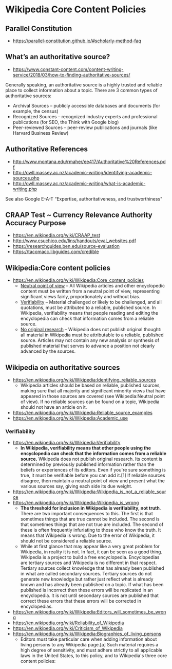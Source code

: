 # Wikipedia Core Content Policies

## Parallel Constitution

* https://parallel-constitution.github.io/#scholarly-method-faq


## What’s an authoritative source?

* https://www.constant-content.com/content-writing-service/2018/03/how-to-finding-authoritative-sources/

Generally speaking, an authoritative source is a highly trusted and reliable place to collect information about a topic. There are 3 common types of authoritative sources:

* Archival Sources – publicly accessible databases and documents (for example, the census)
* Recognized Sources – recognized industry experts and professional publications (for SEO, the Think with Google blog)
* Peer-reviewed Sources – peer-review publications and journals (like Harvard Business Review)

## Authoritative References

* http://www.montana.edu/rmaher/ee417/Authoritative%20References.pdf
* http://owll.massey.ac.nz/academic-writing/identifying-academic-sources.php
* http://owll.massey.ac.nz/academic-writing/what-is-academic-writing.php

See also Google E-A-T “Expertise, authoritativeness, and trustworthiness"


## CRAAP Test ~ Currency Relevance Authority Accuracy Purpose

* https://en.wikipedia.org/wiki/CRAAP_test
* http://www.csuchico.edu/lins/handouts/eval_websites.pdf
* https://researchguides.ben.edu/source-evaluation
* https://tacomacc.libguides.com/credible


## Wikipedia:Core content policies

* https://en.wikipedia.org/wiki/Wikipedia:Core_content_policies
	* [Neutral point of view]( https://en.wikipedia.org/wiki/Wikipedia:Neutral_point_of_view ) – All Wikipedia articles and other encyclopedic content must be written from a neutral point of view, representing significant views fairly, proportionately and without bias.
	* [Verifiability]( https://en.wikipedia.org/wiki/Wikipedia:Neutral_point_of_view ) – Material challenged or likely to be challenged, and all quotations, must be attributed to a reliable, published source. In Wikipedia, verifiability means that people reading and editing the encyclopedia can check that information comes from a reliable source.
	* [No original research]( https://en.wikipedia.org/wiki/Wikipedia:No_original_research ) – Wikipedia does not publish original thought: all material in Wikipedia must be attributable to a reliable, published source. Articles may not contain any new analysis or synthesis of published material that serves to advance a position not clearly advanced by the sources.


## Wikipedia on authoritative sources

* https://en.wikipedia.org/wiki/Wikipedia:Identifying_reliable_sources
	* Wikipedia articles should be based on reliable, published sources, making sure that all majority and significant minority views that have appeared in those sources are covered (see Wikipedia:Neutral point of view). If no reliable sources can be found on a topic, Wikipedia should not have an article on it.
* https://en.wikipedia.org/wiki/Wikipedia:Reliable_source_examples
* https://en.wikipedia.org/wiki/Wikipedia:Academic_use


### Verifiability

* https://en.wikipedia.org/wiki/Wikipedia:Verifiability
	* **In Wikipedia, verifiability means that other people using the encyclopedia can check that the information comes from a reliable source.** Wikipedia does not publish original research. Its content is determined by previously published information rather than the beliefs or experiences of its editors. Even if you're sure something is true, it must be verifiable before you can add it.[1] If reliable sources disagree, then maintain a neutral point of view and present what the various sources say, giving each side its due weight.
* https://en.wikipedia.org/wiki/Wikipedia:Wikipedia_is_not_a_reliable_source
* https://en.wikipedia.org/wiki/Wikipedia:Wikipedia_is_wrong
	* **The threshold for inclusion in Wikipedia is verifiability, not truth**. There are two important consequences to this. The first is that sometimes things that are true cannot be included. The second is that sometimes things that are not true are included. The second of these is often frequently infuriating to those who know the truth. It means that Wikipedia is wrong. Due to the error of Wikipedia, it should not be considered a reliable source.
	* While at first glance that may appear like a very great problem for Wikipedia, in reality it is not. In fact, it can be seen as a good thing. Wikipedia is a project to build a free encyclopedia. Encyclopedias are tertiary sources and Wikipedia is no different in that respect. Tertiary sources collect knowledge that has already been published in what are called secondary sources. Tertiary sources do not generate new knowledge but rather just reflect what is already known and has already been published on a topic. If what has been published is incorrect then these errors will be replicated in an encyclopedia. It is not until secondary sources are published that correct these errors that these errors will be corrected in encyclopedias.
* https://en.wikipedia.org/wiki/Wikipedia:Editors_will_sometimes_be_wrong
* https://en.wikipedia.org/wiki/Reliability_of_Wikipedia
* https://en.wikipedia.org/wiki/Criticism_of_Wikipedia
* https://en.wikipedia.org/wiki/Wikipedia:Biographies_of_living_persons
	* Editors must take particular care when adding information about living persons to any Wikipedia page.[a] Such material requires a high degree of sensitivity, and must adhere strictly to all applicable laws in the United States, to this policy, and to Wikipedia's three core content policies:
